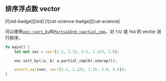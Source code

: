 ## 排序浮点数 vector

[![std-badge]][std] [![cat-science-badge]][cat-science]

可以使用[`vec::sort_by`]和[`PartialOrd::partial_cmp`]，对 `f32` 或 `f64` 的 vector 进行排序。

```rust
fn main() {
    let mut vec = vec![1.1, 1.15, 5.5, 1.123, 2.0];

    vec.sort_by(|a, b| a.partial_cmp(b).unwrap());

    assert_eq!(vec, vec![1.1, 1.123, 1.15, 2.0, 5.5]);
}
```

[`vec::sort_by`]: https://doc.rust-lang.org/std/primitive.slice.html#method.sort_by
[`partialord::partial_cmp`]: https://doc.rust-lang.org/std/cmp/trait.PartialOrd.html#tymethod.partial_cmp
